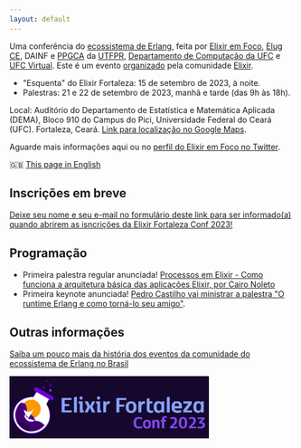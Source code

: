 ```yaml
---
layout: default
---
```



Uma conferência do [ecossistema de Erlang](https://erlef.org/), feita por [Elixir em Foco](http://elixiremfoco.com), [Elug CE](https://elug-ce.github.io/), DAINF e [PPGCA](https://ppgca.ct.utfpr.edu.br/) da [UTFPR](https://ppgca.ct.utfpr.edu.br/), [Departamento de Computação da UFC](https://dc.ufc.br/pt/) e [UFC Virtual](https://virtual.ufc.br/). Este é um evento [organizado](./organizacao.md) pela comunidade [Elixir](https://elixir-lang.org/).

- "Esquenta" do Elixir Fortaleza: 15 de setembro de 2023, à noite.
- Palestras: 21 e 22 de setembro de 2023, manhã e tarde (das 9h às 18h).

Local: Auditório do Departamento de Estatística e Matemática Aplicada (DEMA), Bloco 910 do Campus do Pici, Universidade Federal do Ceará (UFC). Fortaleza, Ceará. [Link para localização no Google Maps](https://maps.app.goo.gl/NaYqoxgS12xayjAq8).

Aguarde mais informações aqui ou no [perfil do Elixir em Foco no Twitter](https://twitter.com/elixiremfoco).

🇬🇧 [This page in English](http://elixiremfoco.github.io/elixirfortaleza/index_en)

## Inscrições em breve

[Deixe seu nome e seu e-mail no formulário deste link para ser informado(a) quando abrirem as isncrições da Elixir Fortaleza Conf 2023!](https://docs.google.com/forms/d/e/1FAIpQLSevx9A6YO_tWDV3s8hSIhfsUxu27Kzych0J0gts_W7onu-qCQ/viewform)

## Programação

- Primeira palestra regular anunciada! [Processos em Elixir - Como funciona a arquitetura básica das aplicações Elixir, por Cairo Noleto](https://twitter.com/elixiremfoco/status/1691931458061873578/photo/1)
- Primeira keynote anunciada! [Pedro Castilho vai ministrar a palestra "O runtime Erlang e como torná-lo seu amigo"](https://twitter.com/elixiremfoco/status/1691131521175076865?s=20).

## Outras informações

[Saiba um pouco mais da história dos eventos da comunidade do ecossistema de Erlang no Brasil](./historia.md)

<img src="./images/ArteCharleno.jpeg" width="70%">


<!-- <img src="./images/Fortaleza.jpg" width="70%"> -->

